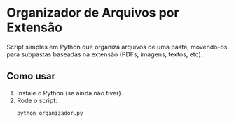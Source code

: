 # Organizador de Arquivos por Extensão

Script simples em Python que organiza arquivos de uma pasta, movendo-os para subpastas baseadas na extensão (PDFs, imagens, textos, etc).

## Como usar

1. Instale o Python (se ainda não tiver).
2. Rode o script:
   ```bash
   python organizador.py